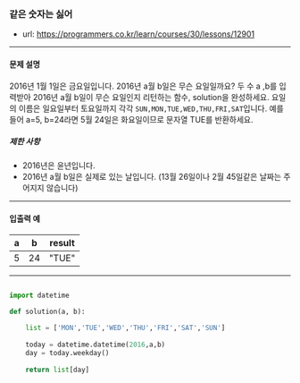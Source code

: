 ### 같은 숫자는 싫어

 - url: https://programmers.co.kr/learn/courses/30/lessons/12901
 
 --------
 
#### 문제 설명
2016년 1월 1일은 금요일입니다. 2016년 a월 b일은 무슨 요일일까요? 두 수 a ,b를 입력받아 2016년 a월 b일이 무슨 요일인지 리턴하는 함수, solution을 완성하세요. 요일의 이름은 일요일부터 토요일까지 각각 `SUN,MON,TUE,WED,THU,FRI,SAT`입니다. 예를 들어 a=5, b=24라면 5월 24일은 화요일이므로 문자열 TUE를 반환하세요.
##### 제한 사항
 - 2016년은 윤년입니다.
 - 2016년 a월 b일은 실제로 있는 날입니다. (13월 26일이나 2월 45일같은 날짜는 주어지지 않습니다)
 
--------
 
#### 입출력 예
 |a|b|result|
 |:---:|:---:|:---:|
 |5|24|"TUE"|
 
--------

```python

import datetime

def solution(a, b):
    
    list = ['MON','TUE','WED','THU','FRI','SAT','SUN']
    
    today = datetime.datetime(2016,a,b)
    day = today.weekday()
    
    return list[day]

```

